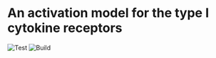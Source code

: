# An activation model for the type I cytokine receptors

![Test](https://github.com/meyer-lab/type-I-ckine-model/workflows/Test/badge.svg)
![Build](https://github.com/meyer-lab/type-I-ckine-model/workflows/Build/badge.svg)

